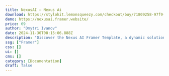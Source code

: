```yaml
---
title: NexusAI — Nexus Ai
download: https://stylokit.lemonsqueezy.com/checkout/buy/71809258-97f9-477a-8b46-04dc7125a46f
demo: https://nexusai.framer.website/
price: 69
author: "Dmytri Ivanov"
date: 2024-11-30T08:15:06.888Z
description: "Discover the Nexus AI Framer Template, a dynamic solution that effortlessly combines the power of an AI Platform Marketing website (CMS) with the versatility of 7 collections, all wrapped in an elegant Dark Theme."
ssg: ["Framer"]
css: []
ui: []
cms: []
category: [Documentation]
draft: false
---
```

